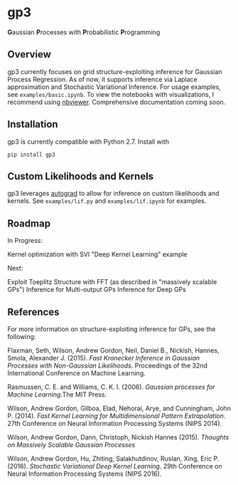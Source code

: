 # gp3

**G**aussian **P**rocesses with **P**robabilistic **P**rogramming

## Overview

gp3 currently focuses on grid structure-exploiting inference for Gaussian Process Regression. As of now, it supports inference via Laplace approximation and Stochastic Variational Inference. For usage examples, see ```examples/basic.ipynb```. To view the notebooks with visualizations, I recommend using [nbviewer](https://nbviewer.jupyter.org/). Comprehensive documentation coming soon.

## Installation

gp3 is currently compatible with Python 2.7. Install with

```pip install gp3```

## Custom Likelihoods and Kernels

gp3 leverages [autograd](https://github.com/HIPS/autograd) to allow for inference on custom likelihoods and kernels. See ```examples/lif.py``` and ```examples/lif.ipynb``` for examples.

## Roadmap

In Progress:

Kernel optimization with SVI
"Deep Kernel Learning" example

Next:

Exploit Toeplitz Structure with FFT (as described in "massively scalable GPs")
Inference for Multi-output GPs
Inference for Deep GPs

## References

For more information on structure-exploiting inference for GPs, see the following:

Flaxman, Seth, Wilson, Andrew Gordon, Neil, Daniel B., Nickish, Hannes, Smola, Alexander J. (2015). *Fast Kronecker Inference in Gaussian Processes with Non-Gaussian Likelihoods*. Proceedings of the 32nd International Conference on Machine Learning.

Rasmussen, C. E. and Williams, C. K. I. (2006). *Gaussian processes for Machine Learning*.The MIT Press.

Wilson, Andrew Gordon, Gilboa, Elad, Nehorai, Arye, and Cunningham, John P. (2014). *Fast Kernel Learning for Multidimensional Pattern Extrapolation*. 27th Conference on Neural Information Processing Systems (NIPS 2014).

Wilson, Andrew Gordon, Dann, Christoph, Nickish Hannes (2015). *Thoughts on Massively Scalable Gaussian Processes*

Wilson, Andrew Gordon, Hu, Zhiting, Salakhutdinov, Ruslan, Xing, Eric P. (2016). *Stochastic Variational Deep Kernel Learning*. 29th Conference on Neural Information Processing Systems (NIPS 2016).

